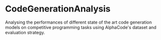 # CodeGenerationAnalysis
Analysing the performances of different state of the art code generation models on competitive programming tasks using AlphaCode's dataset and evaluation strategy.
